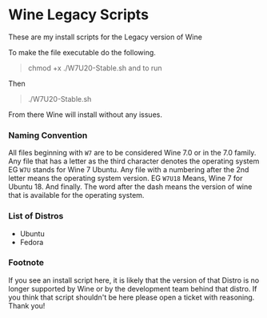 # Wine Legacy Scripts
These are my install scripts for the Legacy version of Wine 

To make the file executable do the following. 
> chmod +x ./W7U20-Stable.sh and to run 

Then
> ./W7U20-Stable.sh

From there Wine will install without any issues.

### Naming Convention

All files beginning with ```W7``` are to be considered Wine 7.0 or in the 7.0 family.
Any file that has a letter as the third character denotes the operating system EG ```W7U``` stands for Wine 7 Ubuntu.
Any file with a numbering after the 2nd letter means the operating system version. EG ```W7U18``` Means, Wine 7 for Ubuntu 18.
And finally. The word after the dash means the version of wine that is available for the operating system.

### List of Distros
+ Ubuntu
+ Fedora

### Footnote

If you see an install script here, it is likely that the version of that Distro is no longer supported by Wine or by the development team behind that distro. If you think that script shouldn't be here please open a ticket with reasoning.
Thank you!
